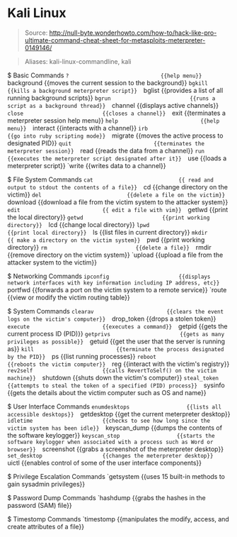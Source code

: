 # Kali Linux

> Source: http://null-byte.wonderhowto.com/how-to/hack-like-pro-ultimate-command-cheat-sheet-for-metasploits-meterpreter-0149146/

> Aliases: kali-linux-commandline, kali

$ Basic Commands
    `?                             {{help menu}} 
    `background                    {{moves the current session to the background}} 
    `bgkill                        {{kills a background meterpreter script}} 
    `bglist                        {{provides a list of all running background scripts}} 
    `bgrun                         {{runs a script as a background thread}} 
    `channel                       {{displays active channels}} 
    `close                         {{closes a channel}} 
    `exit                          {{terminates a meterpreter session help menu}} 
    `help                          {{help menu}} 
    `interact                      {{interacts with a channel}} 
    `irb                           {{go into ruby scripting mode}} 
    `migrate                       {{moves the active process to designated PID}} 
    `quit                          {{terminates the meterpreter session}} 
    `read                          {{reads the data from a channel}} 
    `run                           {{executes the meterpreter script designated after it}} 
    `use                           {{loads a meterpreter script}} 
    `write                         {{writes data to a channel}} 

$ File System Commands
    `cat                           {{ read and output to stdout the contents of a file}} 
    `cd                            {{change directory on the victim}} 
    `del                           {{delete a file on the victim}} 
    `download                      {{download a file from the victim system to the attacker system}} 
    `edit                          {{ edit a file with vim}} 
    `getlwd                        {{print the local directory}} 
    `getwd                         {{print working directory}} 
    `lcd                           {{change local directory}} 
    `lpwd                          {{print local directory}} 
    `ls                            {{list files in current directory}} 
    `mkdir                         {{ make a directory on the victim system}} 
    `pwd                           {{print working directory}} 
    `rm                            {{delete a file}} 
    `rmdir                         {{remove directory on the victim system}} 
    `upload                        {{upload a file from the attacker system to the victim}} 

$ Networking Commands
    `ipconfig                      {{displays network interfaces with key information including IP address, etc}} 
    `portfwd                       {{forwards a port on the victim system to a remote service}} 
    `route                         {{view or modify the victim routing table}} 

$ System Commands
    `clearav                       {{clears the event logs on the victim's computer}} 
    `drop_token                    {{drops a stolen token}} 
    `execute                       {{executes a command}} 
    `getpid                        {{gets the current process ID (PID)}} 
    `getprivs                      {{gets as many privileges as possible}} 
    `getuid                        {{get the user that the server is running as}} 
    `kill                          {{terminate the process designated by the PID}} 
    `ps                            {{list running processes}} 
    `reboot                        {{reboots the victim computer}} 
    `reg                           {{interact with the victim's registry}} 
    `rev2self                      {{calls RevertToSelf() on the victim machine}} 
    `shutdown                      {{shuts down the victim's computer}} 
    `steal_token                   {{attempts to steal the token of a specified (PID) process}} 
    `sysinfo                       {{gets the details about the victim computer such as OS and name}} 

$ User Interface Commands
    `enumdesktops                  {{lists all accessible desktops}} 
    `getdesktop                    {{get the current meterpreter desktop}} 
    `idletime                      {{checks to see how long since the victim system has been idle}} 
    `keyscan_dump                  {{dumps the contents of the software keylogger}} 
    `keyscan_stop                  {{starts the software keylogger when associated with a process such as Word or browser}} 
    `screenshot                    {{grabs a screenshot of the meterpreter desktop}} 
    `set_desktop                   {{changes the meterpreter desktop}} 
    `uictl                         {{enables control of some of the user interface components}} 

$ Privilege Escalation Commands
    `getsystem                     {{uses 15 built-in methods to gain sysadmin privileges}} 

$ Password Dump Commands
    `hashdump                      {{grabs the hashes in the password (SAM) file}} 

$ Timestomp Commands
    `timestomp                     {{manipulates the modify, access, and create attributes of a file}} 

